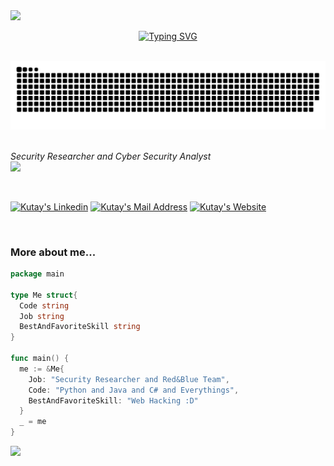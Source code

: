 
<!--horizontal divider(gradiant)-->
<img src="https://user-images.githubusercontent.com/73097560/115834477-dbab4500-a447-11eb-908a-139a6edaec5c.gif">

<p align="center">
<a href="https://git.io/typing-svg"><img src="https://readme-typing-svg.demolab.com?font=Fira+Code&duration=4000&pause=1500&vCenter=true&width=435&lines=+Hi%2C+I'am+Kutay+KOCA.; Yes+I'm+a+Cyber+Security+Expert" alt="Typing SVG" /></a>
<br/><br/>

<!--- snake -->
<div align="center">
  <img  src="https://github.com/1999AZZAR/1999AZZAR/blob/main/resources/img/grid-snake.svg"
       alt="snake" /></a>
</div>

<br/>

<p><em>Security Researcher and Cyber Security Analyst<br><img src="https://media.giphy.com/media/WUlplcMpOCEmTGBtBW/giphy.gif" width="30"> 
</em></p>

<br/>

<a href="https://www.linkedin.com/in/kutaykoca/" target="_blank" rel="nofollow"><img alt="Kutay's Linkedin" src="https://img.shields.io/badge/LinkedIn-black?style=for-the-badge&logo=linkedin&logoColor=white" /></a>
 <a href="mailto:info@kutaykoca.com" target="_blank" rel="nofollow"><img alt="Kutay's Mail Address" src="https://img.shields.io/badge/Gmail-black?style=for-the-badge&logo=gmail&logoColor=white" /></a>
 <a href="https://www.kutaykoca.com" target="_blank"><img alt="Kutay's Website" src="https://img.shields.io/badge/Website-black?style=for-the-badge&logo=website&logoColor=white" /></a>

<br/>

### More about me...

```go
package main

type Me struct{
  Code string
  Job string
  BestAndFavoriteSkill string
}

func main() {
  me := &Me{
    Job: "Security Researcher and Red&Blue Team",
    Code: "Python and Java and C# and Everythings",
    BestAndFavoriteSkill: "Web Hacking :D"
  }
  _ = me
}
```

<!--horizontal divider(gradiant)-->
<img src="https://user-images.githubusercontent.com/73097560/115834477-dbab4500-a447-11eb-908a-139a6edaec5c.gif">
